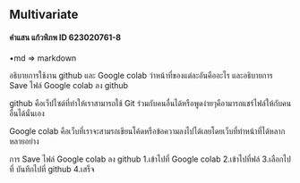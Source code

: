 ## Multivariate

#### คำแสน แก้วพิภพ ID 623020761-8

•md => markdown

อธิบายการใช้งาน github และ Google colab ว่าหน้าที่ของแต่ละอันคืออะไร และอธิบายการ Save ไฟล์ Google colab ลง github

github คือเว็ปไซต์ที่ทำให้เราสามารถใช้ Git ร่วมกับคนอื่นได้หรือพูดง่ายๆคือามารถแชร์ไฟล์ให้กับคนอื่นได้นั่นเอง

Google colab คือเว็บที่เราจะสามรถเขียนโค้ดหรือข้อความลงไปได้เลยโดยเว็บที่ทำหน้าที่ได้หลากหลายอย่าง

การ Save ไฟล์ Google colab ลง github
1.เข้าไปที่ Google colab
2.เข้าไปที่ฟล์
3.เลือกไปที่ บันทึกไปที่ github
4.เสร็จ
 
